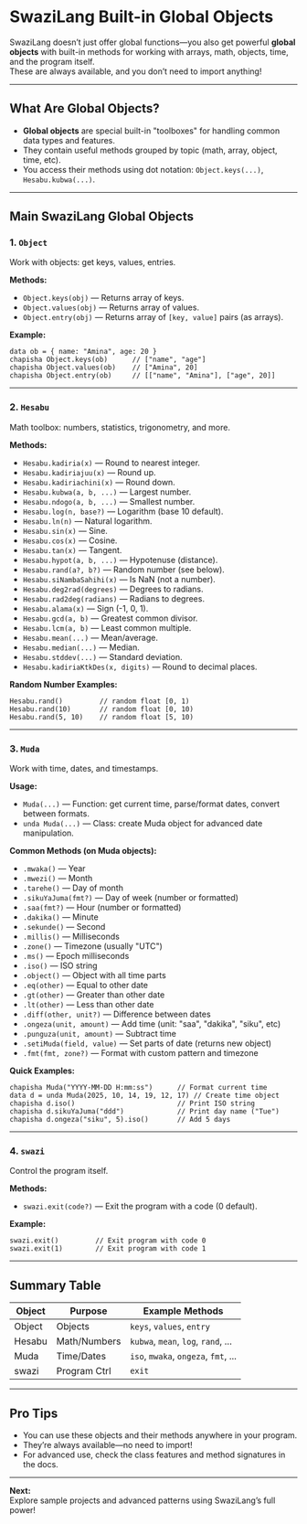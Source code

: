 # SwaziLang Built-in Global Objects

SwaziLang doesn’t just offer global functions—you also get powerful **global objects** with built-in methods for working with arrays, math, objects, time, and the program itself.  
These are always available, and you don’t need to import anything!

---

## What Are Global Objects?

- **Global objects** are special built-in "toolboxes" for handling common data types and features.
- They contain useful methods grouped by topic (math, array, object, time, etc).
- You access their methods using dot notation: `Object.keys(...)`, `Hesabu.kubwa(...)`.

---

## Main SwaziLang Global Objects

### 1. `Object`

Work with objects: get keys, values, entries.

**Methods:**
- `Object.keys(obj)` — Returns array of keys.
- `Object.values(obj)` — Returns array of values.
- `Object.entry(obj)` — Returns array of `[key, value]` pairs (as arrays).

**Example:**
```swazi
data ob = { name: "Amina", age: 20 }
chapisha Object.keys(ob)      // ["name", "age"]
chapisha Object.values(ob)    // ["Amina", 20]
chapisha Object.entry(ob)     // [["name", "Amina"], ["age", 20]]
```

---

### 2. `Hesabu`

Math toolbox: numbers, statistics, trigonometry, and more.

**Methods:**
- `Hesabu.kadiria(x)` — Round to nearest integer.
- `Hesabu.kadiriajuu(x)` — Round up.
- `Hesabu.kadiriachini(x)` — Round down.
- `Hesabu.kubwa(a, b, ...)` — Largest number.
- `Hesabu.ndogo(a, b, ...)` — Smallest number.
- `Hesabu.log(n, base?)` — Logarithm (base 10 default).
- `Hesabu.ln(n)` — Natural logarithm.
- `Hesabu.sin(x)` — Sine.
- `Hesabu.cos(x)` — Cosine.
- `Hesabu.tan(x)` — Tangent.
- `Hesabu.hypot(a, b, ...)` — Hypotenuse (distance).
- `Hesabu.rand(a?, b?)` — Random number (see below).
- `Hesabu.siNambaSahihi(x)` — Is NaN (not a number).
- `Hesabu.deg2rad(degrees)` — Degrees to radians.
- `Hesabu.rad2deg(radians)` — Radians to degrees.
- `Hesabu.alama(x)` — Sign (-1, 0, 1).
- `Hesabu.gcd(a, b)` — Greatest common divisor.
- `Hesabu.lcm(a, b)` — Least common multiple.
- `Hesabu.mean(...)` — Mean/average.
- `Hesabu.median(...)` — Median.
- `Hesabu.stddev(...)` — Standard deviation.
- `Hesabu.kadiriaKtkDes(x, digits)` — Round to decimal places.

**Random Number Examples:**
```swazi
Hesabu.rand()         // random float [0, 1)
Hesabu.rand(10)       // random float [0, 10)
Hesabu.rand(5, 10)    // random float [5, 10)
```

---

### 3. `Muda`

Work with time, dates, and timestamps.

**Usage:**  
- `Muda(...)` — Function: get current time, parse/format dates, convert between formats.
- `unda Muda(...)` — Class: create Muda object for advanced date manipulation.

**Common Methods (on Muda objects):**
- `.mwaka()` — Year
- `.mwezi()` — Month
- `.tarehe()` — Day of month
- `.sikuYaJuma(fmt?)` — Day of week (number or formatted)
- `.saa(fmt?)` — Hour (number or formatted)
- `.dakika()` — Minute
- `.sekunde()` — Second
- `.millis()` — Milliseconds
- `.zone()` — Timezone (usually "UTC")
- `.ms()` — Epoch milliseconds
- `.iso()` — ISO string
- `.object()` — Object with all time parts
- `.eq(other)` — Equal to other date
- `.gt(other)` — Greater than other date
- `.lt(other)` — Less than other date
- `.diff(other, unit?)` — Difference between dates
- `.ongeza(unit, amount)` — Add time (unit: "saa", "dakika", "siku", etc)
- `.punguza(unit, amount)` — Subtract time
- `.setiMuda(field, value)` — Set parts of date (returns new object)
- `.fmt(fmt, zone?)` — Format with custom pattern and timezone

**Quick Examples:**
```swazi
chapisha Muda("YYYY-MM-DD H:mm:ss")      // Format current time
data d = unda Muda(2025, 10, 14, 19, 12, 17) // Create time object
chapisha d.iso()                         // Print ISO string
chapisha d.sikuYaJuma("ddd")             // Print day name ("Tue")
chapisha d.ongeza("siku", 5).iso()       // Add 5 days
```

---

### 4. `swazi`

Control the program itself.

**Methods:**
- `swazi.exit(code?)` — Exit the program with a code (0 default).

**Example:**
```swazi
swazi.exit()         // Exit program with code 0
swazi.exit(1)        // Exit program with code 1
```

---

## Summary Table

| Object   | Purpose        | Example Methods                        |
|----------|---------------|----------------------------------------|
| Object   | Objects       | `keys`, `values`, `entry`              |
| Hesabu   | Math/Numbers  | `kubwa`, `mean`, `log`, `rand`, ...    |
| Muda     | Time/Dates    | `iso`, `mwaka`, `ongeza`, `fmt`, ...   |
| swazi    | Program Ctrl  | `exit`                                 |

---

## Pro Tips

- You can use these objects and their methods anywhere in your program.
- They’re always available—no need to import!
- For advanced use, check the class features and method signatures in the docs.

---

**Next:**  
Explore sample projects and advanced patterns using SwaziLang’s full power!